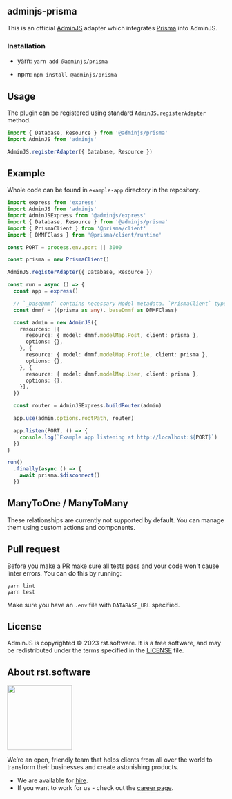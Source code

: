 ## adminjs-prisma

This is an official [AdminJS](https://github.com/SoftwareBrothers/adminjs) adapter which integrates [Prisma](https://prisma.io/) into AdminJS.

### Installation

- yarn: `yarn add @adminjs/prisma`

- npm: `npm install @adminjs/prisma`

## Usage

The plugin can be registered using standard `AdminJS.registerAdapter` method.

```typescript
import { Database, Resource } from '@adminjs/prisma'
import AdminJS from 'adminjs'

AdminJS.registerAdapter({ Database, Resource })
```

## Example

Whole code can be found in `example-app` directory in the repository.

```typescript
import express from 'express'
import AdminJS from 'adminjs'
import AdminJSExpress from '@adminjs/express'
import { Database, Resource } from '@adminjs/prisma'
import { PrismaClient } from '@prisma/client'
import { DMMFClass } from '@prisma/client/runtime'

const PORT = process.env.port || 3000

const prisma = new PrismaClient()

AdminJS.registerAdapter({ Database, Resource })

const run = async () => {
  const app = express()

  // `_baseDmmf` contains necessary Model metadata. `PrismaClient` type doesn't have it included
  const dmmf = ((prisma as any)._baseDmmf as DMMFClass)

  const admin = new AdminJS({
    resources: [{
      resource: { model: dmmf.modelMap.Post, client: prisma },
      options: {},
    }, {
      resource: { model: dmmf.modelMap.Profile, client: prisma },
      options: {},
    }, {
      resource: { model: dmmf.modelMap.User, client: prisma },
      options: {},
    }],
  })

  const router = AdminJSExpress.buildRouter(admin)

  app.use(admin.options.rootPath, router)

  app.listen(PORT, () => {
    console.log(`Example app listening at http://localhost:${PORT}`)
  })
}

run()
  .finally(async () => {
    await prisma.$disconnect()
  })
```

## ManyToOne / ManyToMany

These relationships are currently not supported by default. You can manage them using custom actions and components.

## Pull request

Before you make a PR make sure all tests pass and your code won't cause linter errors.
You can do this by running:

```
yarn lint
yarn test
```

Make sure you have an `.env` file with `DATABASE_URL` specified.

## License

AdminJS is copyrighted © 2023 rst.software. It is a free software, and may be redistributed under the terms specified in the [LICENSE](LICENSE.md) file.

## About rst.software

<img src="https://pbs.twimg.com/profile_images/1367119173604810752/dKVlj1YY_400x400.jpg" width=150>

We’re an open, friendly team that helps clients from all over the world to transform their businesses and create astonishing products.

* We are available for [hire](https://www.rst.software/estimate-your-project).
* If you want to work for us - check out the [career page](https://www.rst.software/join-us).
